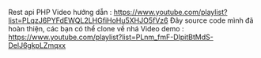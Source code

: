 Rest api PHP
Video hướng dẫn : https://www.youtube.com/playlist?list=PLqzJ6PYFdEWQL2LHGfiHoHu5XHJO5fVz6
Đây source code mình đã hoàn thiện, các bạn có thể clone về nhá
Video demo : https://www.youtube.com/playlist?list=PLnm_fmF-DIpitBtMdS-DelJ6gkpLZmqxx
